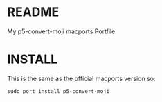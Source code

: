 # README

My p5-convert-moji macports Portfile.

# INSTALL

This is the same as the official macports version so:

    sudo port install p5-convert-moji

